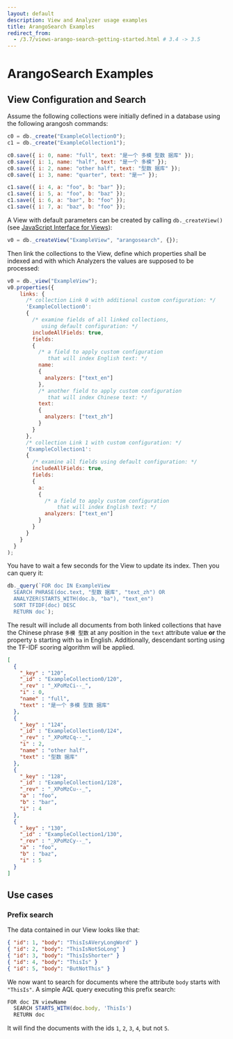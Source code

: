 ```yaml
---
layout: default
description: View and Analyzer usage examples
title: ArangoSearch Examples
redirect_from:
  - /3.7/views-arango-search-getting-started.html # 3.4 -> 3.5
---
```

ArangoSearch Examples
=====================

View Configuration and Search
-----------------------------

Assume the following collections were initially defined in a database using
the following arangosh commands:

```js
c0 = db._create("ExampleCollection0");
c1 = db._create("ExampleCollection1");

c0.save({ i: 0, name: "full", text: "是一个 多模 型数 据库" });
c0.save({ i: 1, name: "half", text: "是一个 多模" });
c0.save({ i: 2, name: "other half", text: "型数 据库" });
c0.save({ i: 3, name: "quarter", text: "是一" });

c1.save({ i: 4, a: "foo", b: "bar" });
c1.save({ i: 5, a: "foo", b: "baz" });
c1.save({ i: 6, a: "bar", b: "foo" });
c1.save({ i: 7, a: "baz", b: "foo" });
```

A View with default parameters can be created by calling `db._createView()`
(see [JavaScript Interface for Views](data-modeling-views.html)):

```js
v0 = db._createView("ExampleView", "arangosearch", {});
```

Then link the collections to the View, define which properties shall be indexed
and with which Analyzers the values are supposed to be processed:

```js
v0 = db._view("ExampleView");
v0.properties({
    links: {
      /* collection Link 0 with additional custom configuration: */
      'ExampleCollection0':
      {
        /* examine fields of all linked collections,
           using default configuration: */
        includeAllFields: true,
        fields:
        {
          /* a field to apply custom configuration
             that will index English text: */
          name:
          {
            analyzers: ["text_en"]
          },
          /* another field to apply custom configuration
             that will index Chinese text: */
          text:
          {
            analyzers: ["text_zh"]
          }
        }
      },
      /* collection Link 1 with custom configuration: */
      'ExampleCollection1':
      {
        /* examine all fields using default configuration: */
        includeAllFields: true,
        fields:
        {
          a:
          {
            /* a field to apply custom configuration
                that will index English text: */
            analyzers: ["text_en"]
          }
        }
      }
    }
  }
);
```

You have to wait a few seconds for the View to update its index.
Then you can query it:

```js
db._query(`FOR doc IN ExampleView
  SEARCH PHRASE(doc.text, "型数 据库", "text_zh") OR
  ANALYZER(STARTS_WITH(doc.b, "ba"), "text_en")
  SORT TFIDF(doc) DESC
  RETURN doc`);
```

The result will include all documents from both linked collections that have
the Chinese phrase `多模 型数` at any position in the `text` attribute value
**or** the property `b` starting with `ba` in English. Additionally,
descendant sorting using the TF-IDF scoring algorithm will be applied.

```json
[
  {
    "_key" : "120",
    "_id" : "ExampleCollection0/120",
    "_rev" : "_XPoMzCi--_",
    "i" : 0,
    "name" : "full",
    "text" : "是一个 多模 型数 据库"
  },
  {
    "_key" : "124",
    "_id" : "ExampleCollection0/124",
    "_rev" : "_XPoMzCq--_",
    "i" : 2,
    "name" : "other half",
    "text" : "型数 据库"
  },
  {
    "_key" : "128",
    "_id" : "ExampleCollection1/128",
    "_rev" : "_XPoMzCu--_",
    "a" : "foo",
    "b" : "bar",
    "i" : 4
  },
  {
    "_key" : "130",
    "_id" : "ExampleCollection1/130",
    "_rev" : "_XPoMzCy--_",
    "a" : "foo",
    "b" : "baz",
    "i" : 5
  }
]
```

Use cases
---------

### Prefix search

The data contained in our View looks like that:

```json
{ "id": 1, "body": "ThisIsAVeryLongWord" }
{ "id": 2, "body": "ThisIsNotSoLong" }
{ "id": 3, "body": "ThisIsShorter" }
{ "id": 4, "body": "ThisIs" }
{ "id": 5, "body": "ButNotThis" }
```

We now want to search for documents where the attribute `body` starts with
`"ThisIs"`. A simple AQL query executing this prefix search:

```js
FOR doc IN viewName
  SEARCH STARTS_WITH(doc.body, 'ThisIs')
  RETURN doc
```

It will find the documents with the ids `1`, `2`, `3`, `4`, but not `5`.
